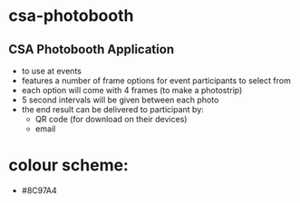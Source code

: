 # csa-photobooth

## CSA Photobooth Application
- to use at events
- features a number of frame options for event participants to select from
- each option will come with 4 frames (to make a photostrip)
- 5 second intervals will be given between each photo
- the end result can be delivered to participant by:
    - QR code (for download on their devices)
    - email

# colour scheme:
- #8C97A4

